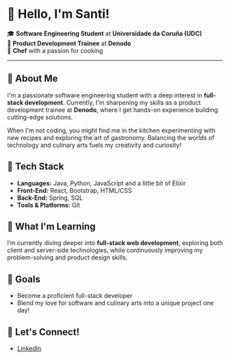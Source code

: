 # 👋 Hello, I'm Santi!

🎓 **Software Engineering Student** at **Universidade da Coruña (UDC)**  
💼 **Product Development Trainee** at **Denodo**  
🍴 **Chef** with a passion for cooking

---

## 🚀 About Me

I'm a passionate software engineering student with a deep interest in **full-stack development**. Currently, I'm sharpening my skills as a product development trainee at **Denodo**, where I get hands-on experience building cutting-edge solutions.

When I'm not coding, you might find me in the kitchen experimenting with new recipes and exploring the art of gastronomy. Balancing the worlds of technology and culinary arts fuels my creativity and curiosity!

## 🔧 Tech Stack

- **Languages:**  Java, Python, JavaScript and a little bit of Elixir
- **Front-End:** React, Bootstrap, HTML/CSS
- **Back-End:** Spring, SQL
- **Tools & Platforms:** Git

## 🌱 What I'm Learning

I’m currently diving deeper into **full-stack web development**, exploring both client and server-side technologies, while continuously improving my problem-solving and product design skills.

## 🎯 Goals

- Become a proficient full-stack developer
- Blend my love for software and culinary arts into a unique project one day!

## 💬 Let's Connect!

- [LinkedIn](www.linkedin.com/in/santiago-alfredo-castro-rampersad-863685209)

